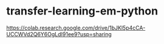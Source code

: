 # transfer-learning-em-python
https://colab.research.google.com/drive/1bJKl5p4cCA-UCCWVd2Q6Y6OgLdI91ee9?usp=sharing 
